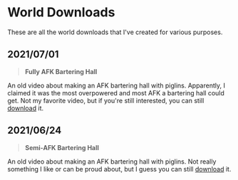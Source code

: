 # World Downloads
These are all the world downloads that I've created for various purposes.

## 2021/07/01
> **Fully AFK Bartering Hall**
<YouTubeVideo id="KP-tcB3Pg04" />

An old video about making an AFK bartering hall with piglins. Apparently, I claimed it was the most overpowered and most AFK a bartering hall could get. Not my favorite video, but if you're still interested, you can still [download](https://github.com/cda94581/website-rewrite/blob/downloads/worlds/AFK%20Piglin%20Bartering%20Hall%20-cda.mcworld?raw=true) it.

## 2021/06/24
> **Semi-AFK Bartering Hall**
<YouTubeVideo id="IIengtV2YGo" />

An old video about making an AFK bartering hall with piglins. Not really something I like or can be proud about, but I guess you can still [download](https://github.com/cda94581/website-rewrite/blob/downloads/worlds/Semi-AFK%20Bartering%20Hall%20-%20cda.mcworld?raw=true) it.
